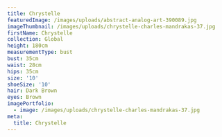 ```yaml
---
title: Chrystelle
featuredImage: /images/uploads/abstract-analog-art-390089.jpg
imageThumbnail: /images/uploads/chrystelle-charles-mandrakas-37.jpg
firstName: Chrystelle
collection: Global
height: 180cm
measurementType: bust
bust: 35cm
waist: 28cm
hips: 35cm
size: '10'
shoeSize: '10'
hair: Dark Brown
eyes: Brown
imagePortfolio:
  - image: /images/uploads/chrystelle-charles-mandrakas-37.jpg
meta:
  title: Chrystelle
---
```


